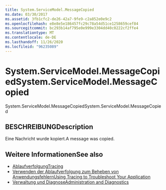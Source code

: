 ```yaml
---
title: System.ServiceModel.MessageCopied
ms.date: 03/30/2017
ms.assetid: 3fb1cfc2-de26-42a7-9fe9-c2a852e0e9c2
ms.openlocfilehash: e8e8e5e186457fc29c78a54d51ce1258659cef84
ms.sourcegitcommit: bc293b14af795e0e999e3304dd40c0222cf2ffe4
ms.translationtype: MT
ms.contentlocale: de-DE
ms.lasthandoff: 11/26/2020
ms.locfileid: "96235089"
---
```

# <a name="systemservicemodelmessagecopied"></a><span data-ttu-id="b8b2d-102">System.ServiceModel.MessageCopied</span><span class="sxs-lookup"><span data-stu-id="b8b2d-102">System.ServiceModel.MessageCopied</span></span>

<span data-ttu-id="b8b2d-103">System.ServiceModel.MessageCopied</span><span class="sxs-lookup"><span data-stu-id="b8b2d-103">System.ServiceModel.MessageCopied</span></span>  
  
## <a name="description"></a><span data-ttu-id="b8b2d-104">BESCHREIBUNG</span><span class="sxs-lookup"><span data-stu-id="b8b2d-104">Description</span></span>  

 <span data-ttu-id="b8b2d-105">Eine Nachricht wurde kopiert.</span><span class="sxs-lookup"><span data-stu-id="b8b2d-105">A message was copied.</span></span>  
  
## <a name="see-also"></a><span data-ttu-id="b8b2d-106">Weitere Informationen</span><span class="sxs-lookup"><span data-stu-id="b8b2d-106">See also</span></span>

- [<span data-ttu-id="b8b2d-107">Ablaufverfolgung</span><span class="sxs-lookup"><span data-stu-id="b8b2d-107">Tracing</span></span>](index.md)
- [<span data-ttu-id="b8b2d-108">Verwenden der Ablaufverfolgung zum Beheben von Anwendungsfehlern</span><span class="sxs-lookup"><span data-stu-id="b8b2d-108">Using Tracing to Troubleshoot Your Application</span></span>](using-tracing-to-troubleshoot-your-application.md)
- [<span data-ttu-id="b8b2d-109">Verwaltung und Diagnose</span><span class="sxs-lookup"><span data-stu-id="b8b2d-109">Administration and Diagnostics</span></span>](../index.md)
